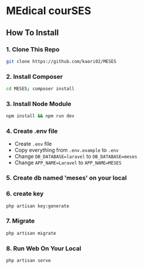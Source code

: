 # MEdical courSES

## How To Install

### 1. Clone This Repo

```sh
git clone https://github.com/kaori02/MESES
```

### 2. Install Composer

```sh
cd MESES; composer install
```

### 3. Install Node Module

```sh
npm install && npm run dev
```

### 4. Create .env file

- Create `.env` file
- Copy everything from `.env.example` to `.env`
- Change `DB_DATABASE=laravel` to `DB_DATABASE=meses`
- Change `APP_NAME=Laravel` to `APP_NAME=MESES`

### 5. Create db named 'meses' on your local

### 6. create key

```sh
php artisan key:generate
```

### 7. Migrate

```sh
php artisan migrate
```

### 8. Run Web On Your Local

```sh
php artisan serve
```

